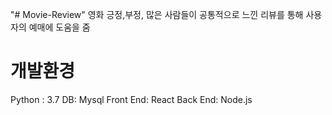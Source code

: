 "# Movie-Review" 
영화 긍정,부정, 많은 사람들이 공통적으로 느낀 리뷰를 통해 사용자의 예매에 도움을 줌

# 개발환경
Python : 3.7
DB: Mysql
Front End: React
Back End: Node.js



